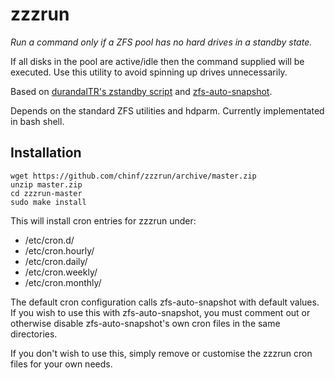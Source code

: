 # zzzrun
*Run a command only if a ZFS pool has no hard drives in a standby state.*

If all disks in the pool are active/idle then the command supplied will be executed. Use this utility to avoid spinning up drives unnecessarily.

Based on [durandalTR's zstandby script](https://github.com/zfsonlinux/pkg-zfs/issues/54) and [zfs-auto-snapshot](https://github.com/zfsonlinux/zfs-auto-snapshot).

Depends on the standard ZFS utilities and hdparm. Currently implementated in bash shell.

## Installation
```
wget https://github.com/chinf/zzzrun/archive/master.zip
unzip master.zip
cd zzzrun-master
sudo make install
```
This will install cron entries for zzzrun under:

* /etc/cron.d/
* /etc/cron.hourly/
* /etc/cron.daily/
* /etc/cron.weekly/
* /etc/cron.monthly/

The default cron configuration calls zfs-auto-snapshot with default values.
If you wish to use this with zfs-auto-snapshot, you must comment out or otherwise disable zfs-auto-snapshot's own cron files in the same directories.

If you don't wish to use this, simply remove or customise the zzzrun cron files for your own needs.

